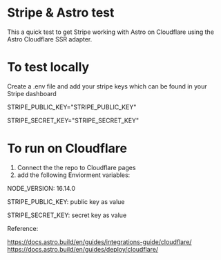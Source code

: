 # Stripe & Astro test

This a quick test to get Stripe working with Astro on Cloudflare using the Astro Cloudflare SSR adapter.

# To test locally

Create a .env file and add your stripe keys which can be found in your Stripe dashboard

STRIPE_PUBLIC_KEY="STRIPE_PUBLIC_KEY"

STRIPE_SECRET_KEY="STRIPE_SECRET_KEY"

# To run on Cloudflare

1. Connect the the repo to Cloudflare pages
2. add the following Enviorment variables:

NODE_VERSION: 16.14.0

STRIPE_PUBLIC_KEY: public key as value

STRIPE_SECRET_KEY: secret key as value

Reference:

https://docs.astro.build/en/guides/integrations-guide/cloudflare/
https://docs.astro.build/en/guides/deploy/cloudflare/
